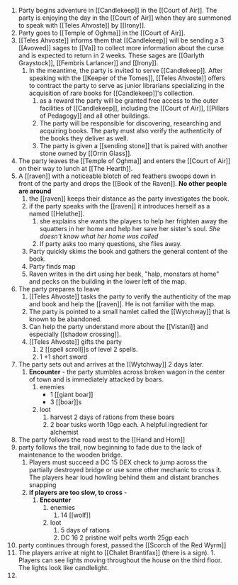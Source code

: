 1. Party begins adventure in [[Candlekeep]] in the [[Court of Air]]. The party is enjoying the day in the [[Court of Air]] when they are summoned to speak with [[Teles Ahvoste]] by [[Irony]].
2. Party goes to [[Temple of Oghma]] in the [[Court of Air]].
3. [[Teles Ahvoste]] informs them that [[Candlekeep]] will be sending a 3 [[Avowed]] sages to [[Va]] to collect more information about the curse and is expected to return in 2 weeks. These sages are [[Garlyth Graystock]], [[Fembris Larlancer]] and [[Irony]].
	1. In the meantime, the party is invited to serve [[Candlekeep]]. After speaking with the [[Keeper of the Tomes]], [[Teles Ahvoste]] offers to contract the party to serve as junior librarians specializing in the acquisition of rare books for [[Candlekeep]]'s collection.
		1. as a reward the party will be granted free access to the outer facilities of [[Candlekeep]], including the [[Court of Air]], [[Pillars of Pedagogy]] and all other buildings.
		2. The party will be responsible for discovering, researching and acquiring books. The party must also verify the authenticity of the books they deliver as well.
		3. The party is given a [[sending stone]] that is paired with another stone owned by [[Orrin Glass]].
4. The party leaves the [[Temple of Oghma]] and enters the [[Court of Air]] on their way to lunch at [[The Hearth]].
5.  A [[raven]] with a noticeable blotch of red feathers swoops down in front of the party and drops the [[Book of the Raven]]. **No other people are around**
	1. the [[raven]] keeps their distance as the party investigates the book.
	2. if the party speaks with the [[raven]] it introduces herself as a named [[Heluthe]].
		1. she explains she wants the players to help her frighten away the squatters in her home and help her save her sister's soul. _She doesn't know what her home was called_
		3. If party asks too many questions, she flies away.
	3. Party quickly skims the book and gathers the general content of the book.
	4. Party finds map
	5. Raven writes in the dirt using her beak, "halp, monstars at home" and pecks on the building in the lower left of the map.
6. The party prepares to leave
	1. [[Teles Ahvoste]] tasks the party to verify the authenticity of the map and book and help the [[raven]].  He is not familiar with the map.
	2. The party is pointed to a small hamlet called the [[Wytchway]] that is known to be abandoned.
	3. Can help the party understand more about the [[Vistani]] and especially [[shadow crossing]]. 
	4. [[Teles Ahvoste]] gifts the party 
		1. 2 [[spell scroll]]s of level 2 spells.
		2. 1 +1 short sword
7. The party sets out and arrives at the [[Wytchway]] 2 days later.
	1.  **Encounter** - the party stumbles across broken wagon in the center of town and is immediately attacked by boars.
		1. enemies
			- 1 [[giant boar]]
			- 3 [[boar]]s
		2.  loot	
			1. harvest 2 days of rations from these boars
			2. 2 boar tusks worth 10gp each. A helpful ingredient for alchemist
8. The party follows the road west to the [[Hand and Horn]]
9. party follows the trail, now beginning to fade due to the lack of maintenance to the wooden bridge. 
	1. Players must succeed a DC 15 DEX check to jump across the partially destroyed bridge or use some other mechanic to cross it. The players hear loud howling behind them and distant branches snapping
	2. **if players are too slow, to cross** - 
		1. **Encounter**
			1. enemies
				1. 14 [[wolf]]
			2. loot
				1. 5 days of rations
				2. DC 16 2 pristine wolf pelts worth 25gp each
10. party continues through forest, passed the [[Scorch of the Red Wyrm]]
11.  The players arrive at night to [[Chalet Brantifax]] (there is a sign).
	1. Players can see lights moving throughout the house on the third floor. The lights look like candlelight.
12. 